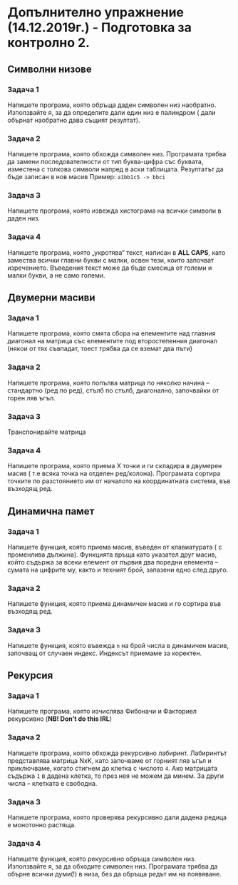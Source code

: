 # Допълнително упражнение (14.12.2019г.) - Подготовка за контролно 2.

## Символни низове

### Задача 1
Напишете програма, която обръща даден символен низ наобратно. Използвайте я, за да определите дали един низ е палиндром ( дали обърнат наобратно дава същият резултат).

### Задача 2
Напишете програма, която обхожда символен низ. Програмата трябва да замени последователности от тип буква-цифра със буквата, изместена с толкова символи напред в аски таблицата. Резултатът да бъде записан в нов масив
Пример: `a1bb1c5 -> bbci`

### Задача 3
Напишете програма, която извежда хистограма на всички символи в даден низ.
        
### Задача 4
Напишете програма, която „укротява“ текст, написан в **ALL CAPS**, като замества всички главни букви с малки, освен тези, които започват изречението. Въведения текст може да бъде смесица от големи и малки букви, а не само големи.

## Двумерни масиви

### Задача 1
Напишете програма, която смята сбора на елементите над главния диагонал на матрица със елементите под второстепенния диагонал (някои от тях съвпадат, тоест трябва да се вземат два пъти)
       
### Задача 2
Напишете програма, която попълва матрица по няколко начина – стандартно (ред по ред), стълб по стълб, диагонално, започвайки от горен ляв ъгъл.

### Задача 3
Транспонирайте матрица

### Задача 4
Напишете програма, която приема X точки и ги складира в двумерен масив ( т.е всяка точка на отделен ред/колона). Програмата сортира точките по разстоянието им от началото на координатната система, във възходящ ред.
 
## Динамична памет

### Задача 1
Напишете функция, която приема масив, въведен от клавиатурата ( с променлива дължина). Функцията връща като указател друг масив, който съдържа за всеки елемент от първия два поредни елемента – сумата на цифрите му, както и техният брой, запазени едно след друго.

### Задача 2
Напишете функция, която приема динамичен масив и го сортира във възходящ ред.

### Задача 3
Напишете функция, която въвежда `n` на брой числа в динамичен масив, започващ от случаен индекс. Индексът приемаме за коректен.
 
## Рекурсия

### Задача 1
Напишете програма, която изчислява Фибоначи и Факториел рекурсивно (**NB! Don’t do this IRL**)

### Задача 2
Напишете програма, която обхожда рекурсивно лабиринт. Лабиринтът представлява матрица NxK, като започваме от горният ляв ъгъл и приключваме, когато стигнем до клетка с числото `4`. Ако матрицата съдържа `1` в дадена клетка, то през нея не можем да минем. За други числа – клетката е свободна.

### Задача 3
Напишете програма, която проверява рекурсивно дали дадена редица е монотонно растяща.

### Задача 4
Напишете функция, която рекурсивно обръща символен низ. Използвайте я, за да обходите символен низ. Програмата трябва да обърне всички думи(!) в низа, без да обръща редът им на появяване.
